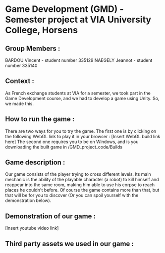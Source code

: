 # Game Development (GMD) - Semester project at VIA University College, Horsens

## Group Members :

BARDOU Vincent - student number 335129
NAEGELY Jeannot - student number 335140


## Context :

As French exchange students at VIA for a semester, we took part in the Game Development course, and we had to develop a game using Unity.
So, we made this.


## How to run the game :

There are two ways for you to try the game.
The first one is by clicking on the following WebGL link to play it in your browser : [Insert WebGL build link here]
The second one requires you to be on Windows, and is you downloading the built game in /GMD_project_code/Builds


## Game description :

Our game consists of the player trying to cross different levels.
Its main mechanic is the ability of the playable character (a robot) to kill himself and reappear into the same room, making him able to use his corpse to reach places he couldn't before.
Of course the game contains more than that, but that will be for you to discover (Or you can spoil yourself with the demonstration below).


## Demonstration of our game :

[Insert youtube video link]


## Third party assets we used in our game :


